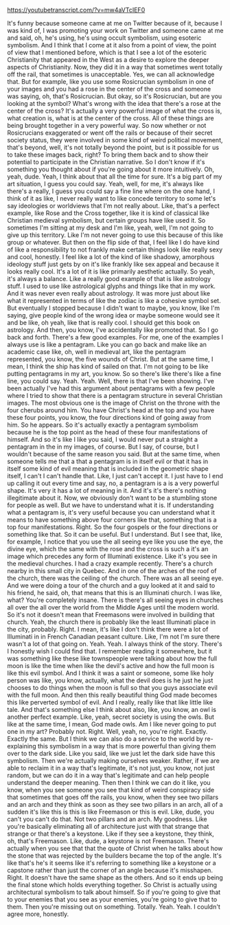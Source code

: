 https://youtubetranscript.com/?v=mw4aVTcIEF0

 It's funny because someone came at me on Twitter because of it, because I was kind of, I was promoting your work on Twitter and someone came at me and said, oh, he's using, he's using occult symbolism, using esoteric symbolism. And I think that I come at it also from a point of view, the point of view that I mentioned before, which is that I see a lot of the esoteric Christianity that appeared in the West as a desire to explore the deeper aspects of Christianity. Now, they did it in a way that sometimes went totally off the rail, that sometimes is unacceptable. Yes, we can all acknowledge that. But for example, like you use some Rosicrucian symbolism in one of your images and you had a rose in the center of the cross and someone was saying, oh, that's Rosicrucian. But okay, so it's Rosicrucian, but are you looking at the symbol? What's wrong with the idea that there's a rose at the center of the cross? It's actually a very powerful image of what the cross is, what creation is, what is at the center of the cross. All of these things are being brought together in a very powerful way. So now whether or not Rosicrucians exaggerated or went off the rails or because of their secret society status, they were involved in some kind of weird political movement, that's beyond, well, it's not totally beyond the point, but is it possible for us to take these images back, right? To bring them back and to show their potential to participate in the Christian narrative. So I don't know if it's something you thought about if you're going about it more intuitively. Oh, yeah, dude. Yeah, I think about that all the time for sure. It's a big part of my art situation, I guess you could say. Yeah, well, for me, it's always like there's a really, I guess you could say a fine line where on the one hand, I think of it as like, I never really want to like concede territory to some let's say ideologies or worldviews that I'm not really about. Like, that's a perfect example, like Rose and the Cross together, like it is kind of classical like Christian medieval symbolism, but certain groups have like used it. So sometimes I'm sitting at my desk and I'm like, yeah, well, I'm not going to give up this territory. Like I'm not never going to use this because of this like group or whatever. But then on the flip side of that, I feel like I do have kind of like a responsibility to not frankly make certain things look like really sexy and cool, honestly. I feel like a lot of the kind of like shadowy, amorphous ideology stuff just gets by on it's like frankly like sex appeal and because it looks really cool. It's a lot of it is like primarily aesthetic actually. So yeah, it's always a balance. Like a really good example of that is like astrology stuff. I used to use like astrological glyphs and things like that in my work. And it was never even really about astrology. It was more just about like what it represented in terms of like the zodiac is like a cohesive symbol set. But eventually I stopped because I didn't want to maybe, you know, like I'm saying, give people kind of the wrong idea or maybe someone would see it and be like, oh yeah, like that is really cool. I should get this book on astrology. And then, you know, I've accidentally like promoted that. So I go back and forth. There's a few good examples. For me, one of the examples I always use is like a pentagram. Like you can go back and make like an academic case like, oh, well in medieval art, like the pentagram represented, you know, the five wounds of Christ. But at the same time, I mean, I think the ship has kind of sailed on that. I'm not going to be like putting pentagrams in my art, you know. So so there's like there's like a fine line, you could say. Yeah. Yeah. Well, there is that I've been showing. I've been actually I've had this argument about pentagrams with a few people where I tried to show that there is a pentagram structure in several Christian images. The most obvious one is the image of Christ on the throne with the four cherubs around him. You have Christ's head at the top and you have these four points, you know, the four directions kind of going away from him. So he appears. So it's actually exactly a pentagram symbolism because he is the top point as the head of these four manifestations of himself. And so it's like I like you said, I would never put a straight a pentagram in the in my images, of course. But I say, of course, but I wouldn't because of the same reason you said. But at the same time, when someone tells me that a that a pentagram is in itself evil or that it has in itself some kind of evil meaning that is included in the geometric shape itself, I can't I can't handle that. Like, I just can't accept it. I just have to I end up calling it out every time and say, no, a pentagram is a is a very powerful shape. It's very it has a lot of meaning in it. And it's it's there's nothing illegitimate about it. Now, we obviously don't want to be a stumbling stone for people as well. But we have to understand what it is. If understanding what a pentagram is, it's very useful because you can understand what it means to have something above four corners like that, something that is a top four manifestations. Right. So the four gospels or the four directions or something like that. So it can be useful. But I understand. But I see that, like, for example, I notice that you use the all seeing eye like you use the eye, the divine eye, which the same with the rose and the cross is such a it's an image which precedes any form of Illuminati existence. Like it's you see in the medieval churches. I had a crazy example recently. There's a church nearby in this small city in Quebec. And in one of the arches of the roof of the church, there was the ceiling of the church. There was an all seeing eye. And we were doing a tour of the church and a guy looked at it and said to his friend, he said, oh, that means that this is an Illuminati church. I was like, what? You're completely insane. There is there's all seeing eyes in churches all over the all over the world from the Middle Ages until the modern world. So it's not it doesn't mean that Freemasons were involved in building that church. Yeah, the church there is probably like the least Illuminati place in the city, probably. Right. I mean, it's like I don't think there were a lot of Illuminati in in French Canadian peasant culture. Like, I'm not I'm sure there wasn't a lot of that going on. Yeah. Yeah. I always think of the story. There's I honestly wish I could find that. I remember reading it somewhere, but it was something like these like townspeople were talking about how the full moon is like the time when like the devil's active and how the full moon is like this evil symbol. And I think it was a saint or someone, some like holy person was like, you know, actually, what the devil does is he just he just chooses to do things when the moon is full so that you guys associate evil with the full moon. And then this really beautiful thing God made becomes this like perverted symbol of evil. And I really, really like that like little like tale. And that's something else I think about also, like, you know, an owl is another perfect example. Like, yeah, secret society is using the owls. But like at the same time, I mean, God made owls. Am I like never going to put one in my art? Probably not. Right. Well, yeah, no, you're right. Exactly. Exactly the same. But I think we can also do a service to the world by re-explaining this symbolism in a way that is more powerful than giving them over to the dark side. Like you said, like we just let the dark side have this symbolism. Then we're actually making ourselves weaker. Rather, if we are able to reclaim it in a way that's legitimate, it's not just, you know, not just random, but we can do it in a way that's legitimate and can help people understand the deeper meaning. Then then I think we can do it like, you know, when you see someone you see that kind of weird conspiracy side that sometimes that goes off the rails, you know, when they see two pillars and an arch and they think as soon as they see two pillars in an arch, all of a sudden it's like this is this is like Freemason or this is evil. Like, dude, you can't you can't do that. Not two pillars and an arch. My goodness. Like you're basically eliminating all of architecture just with that strange that strange or that there's a keystone. Like if they see a keystone, they think, oh, that's Freemason. Like, dude, a keystone is not Freemason. There's actually when you see that that the quote of Christ when he talks about how the stone that was rejected by the builders became the top of the angle. It's like that's he's it seems like it's referring to something like a keystone or a capstone rather than just the corner of an angle because it's misshapen. Right. It doesn't have the same shape as the others. And so it ends up being the final stone which holds everything together. So Christ is actually using architectural symbolism to talk about himself. So if you're going to give that to your enemies that you see as your enemies, you're going to give that to them. Then you're missing out on something. Totally. Yeah. Yeah. I couldn't agree more, honestly.
